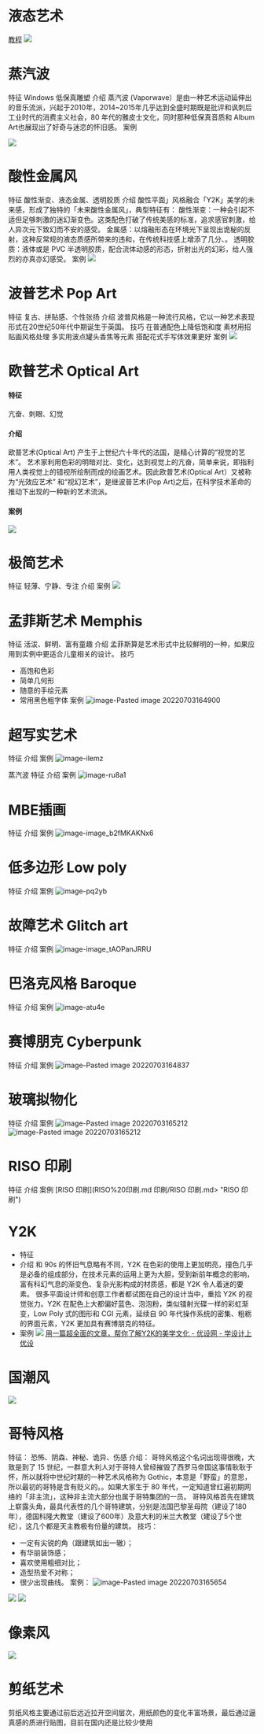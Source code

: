 # 液态艺术

[教程](https://www.uisdc.com/liquid-posters "教程")
![](https://qhdtc.oss-cn-chengdu.aliyuncs.com/obsidian/Pasted%20image%2020220703144849.png)
# 蒸汽波
特征
Windows 低保真雕塑
介绍
蒸汽波 (Vaporwave）是由一种艺术运动延伸出的音乐流派，兴起于2010年，2014~2015年几乎达到全盛时期既是批评和讽刺后工业时代的消费主义社会，80 年代的雅皮士文化，同时那种低保真音质和 Album Art也展现出了好奇与迷恋的怀旧感。
案例

![](https://qhdtc.oss-cn-chengdu.aliyuncs.com/obsidian/Pasted%20image%2020220703141845.png)


# 酸性金属风
特征
酸性渐变、液态金属、透明胶质
介绍
酸性平面」风格融合「Y2K」美学的未来感，形成了独特的「未来酸性金属风」，典型特征有：
酸性渐变：一种会引起不适但足够刺激的迷幻渐变色。这类配色打破了传统美感的标准，追求感官刺激，给人异次元下致幻而不安的感受。
金属感：以熔融形态在环境光下呈现出诡秘的反射，这种反常规的液态质感所带来的违和，在传统科技感上增添了几分、。
透明胶质：液体或是 PVC 半透明胶质，配合流体动感的形态，折射出光的幻彩，给人强烈的亦真亦幻感受。
案例
![](https://qhdtc.oss-cn-chengdu.aliyuncs.com/obsidian/Pasted%20image%2020220703144738.png)

# 波普艺术 Pop Art
特征
复古、拼贴感、个性张扬
介绍
波普风格是一种流行风格，它以一种艺术表现形式在20世纪50年代中期诞生于英国。
技巧
在普通配色上降低饱和度
素材用招贴画风格处理
多实用波点罐头香焦等元素
搭配花式手写体效果更好
案例
![](https://qhdtc.oss-cn-chengdu.aliyuncs.com/obsidian/Pasted%20image%2020220703152133.png)


# 欧普艺术 Optical Art
#### 特征
亢奋、刺眼、幻觉
#### 介绍
欧普艺术(Optical Art) 产生于上世纪六十年代的法国，是精心计算的“视觉的艺术”。
艺术家利用色彩的明暗对比、变化，达到视觉上的亢奋，简单来说，即指利用人类视觉上的错视所绘制而成的绘画艺术。因此欧普艺术(Optical Art）又被称为“光效应艺术” 和“视幻艺术”，是继波普艺术(Pop Art)之后，在科学技术革命的推动下出现的一种新的艺术流派。
#### 案例
![](image/image_3zb30g1RzG.png|450)

# 极简艺术
特征
轻薄、宁静、专注
介绍
案例
![](https://qhdtc.oss-cn-chengdu.aliyuncs.com/obsidian/image_iqIkUh4s-E.png)


# 孟菲斯艺术 Memphis
特征
活沷、鲜明、富有童趣
介绍
孟菲斯算是艺术形式中比较鮮明的一种，如果应用到实例中更适合儿童相关的设计。
技巧
- 高饱和色彩
- 简单几何形
- 随意的手绘元素
- 常用黑色粗字体
案例
![image-Pasted image 20220703164900](https://qhdtc.oss-cn-chengdu.aliyuncs.com/obsidian/image-Pasted%20image%2020220703164900.png)

# 超写实艺术
特征
介绍
案例
![image-ilemz](https://qhdtc.oss-cn-chengdu.aliyuncs.com/obsidian/image-ilemz.png)

蒸汽波
特征
介绍
案例
![image-ru8a1](https://qhdtc.oss-cn-chengdu.aliyuncs.com/obsidian/image-ru8a1.png)
# MBE插画
特征
介绍
案例
![image-image_b2fMKAKNx6](https://qhdtc.oss-cn-chengdu.aliyuncs.com/obsidian/image-image_b2fMKAKNx6.png)

# 低多边形 Low poly
特征
介绍
案例
![image-pq2yb](https://qhdtc.oss-cn-chengdu.aliyuncs.com/obsidian/image-pq2yb.png)

# 故障艺术 Glitch art
特征
介绍
案例
![image-image_tAOPanJRRU](https://qhdtc.oss-cn-chengdu.aliyuncs.com/obsidian/image-image_tAOPanJRRU.png)
# 巴洛克风格 Baroque
特征
介绍
案例
![image-atu4e](https://qhdtc.oss-cn-chengdu.aliyuncs.com/obsidian/image-atu4e.png)

# 赛博朋克  Cyberpunk
特征
介绍
案例
![image-Pasted image 20220703164837](https://qhdtc.oss-cn-chengdu.aliyuncs.com/obsidian/image-Pasted%20image%2020220703164837.png)
# 玻璃拟物化
特征
介绍
案例
![image-Pasted image 20220703165212](https://qhdtc.oss-cn-chengdu.aliyuncs.com/obsidian/image-Pasted%20image%2020220703165212.png)
![image-Pasted image 20220703165212](https://qhdtc.oss-cn-chengdu.aliyuncs.com/obsidian/image-Pasted%20image%2020220703165212.png)
# RISO 印刷
特征
介绍
案例
[RISO 印刷](RISO%20印刷.md 印刷/RISO 印刷.md> "RISO 印刷")


# Y2K
- 特征
- 介绍
和 90s 的怀旧气息略有不同，Y2K 在色彩的使用上更加明亮，撞色几乎是必备的组成部分，在技术元素的运用上更为大胆，受到新前年概念的影响，富有科幻气息的渐变色、复杂光影构成的材质感，都是 Y2K 令人着迷的要素。
很多平面设计师和创意工作者都试图在自己的设计当中，重拾 Y2K 的视觉张力。Y2K 在配色上大都偏好蓝色、泡泡粉，类似镭射光碟一样的彩虹渐变，Low Poly 式的图形和 CGI 元素，延续自 90 年代操作系统的密集、粗粝的界面元素，Y2K 更加具有赛博朋克的特征。
- 案例
![](https://qhdtc.oss-cn-chengdu.aliyuncs.com/obsidian/20221115094336.png)
[用一篇超全面的文章，帮你了解Y2K的美学文化 - 优设网 - 学设计上优设](https://www.uisdc.com/y2k-visual-culture)
# 国潮风
![](https://qhdtc.oss-cn-chengdu.aliyuncs.com/obsidian/Pasted%20image%2020220703165129.png)


# 哥特风格
特征：
恐怖、阴森、神秘、诡异、伤感
介绍：
哥特风格这个名词出现得很晚，大致是到了 15 世纪，一群意大利人对于哥特人曾经摧毁了西罗马帝国这事情耿耿于怀，所以就将中世纪时期的一种艺术风格称为 Gothic，本意是「野蛮」的意思，所以最初的哥特是含有贬义的。。如果大家生于 80 年代，一定知道曾红遍初期网络的「非主流」，这种非主流大部分也属于哥特集团的一员。
哥特风格首先在建筑上崭露头角，最具代表性的几个哥特建筑，分别是法国巴黎圣母院（建设了180年），德国科隆大教堂（建设了600年）及意大利的米兰大教堂（建设了5个世纪），这几个都是天主教极有份量的建筑。
技巧：
-   一定有尖锐的角（跟建筑如出一辙）；
-   有华丽装饰感；
-   喜欢使用粗细对比；
-   造型热爱不对称；
-   很少出现曲线。
案例：
![image-Pasted image 20220703165654](https://qhdtc.oss-cn-chengdu.aliyuncs.com/obsidian/image-Pasted%20image%2020220703165654.png)

![](https://qhdtc.oss-cn-chengdu.aliyuncs.com/obsidian/Pasted%20image%2020220703165700.png)
![](https://qhdtc.oss-cn-chengdu.aliyuncs.com/obsidian/Pasted%20image%2020220703165711.png)


# 像素风

![](https://qhdtc.oss-cn-chengdu.aliyuncs.com/obsidian/Pasted%20image%2020220703170839.png)

# 剪纸艺术
剪纸风格主要通过前后远近拉开空间层次，用纸颜色的变化丰富场景，最后通过逼真感的质进行贴图，目前在国内还是比较少使用